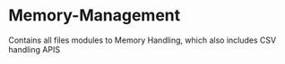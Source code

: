 # Memory-Management
Contains all files modules to Memory Handling, which also includes CSV handling APIS
